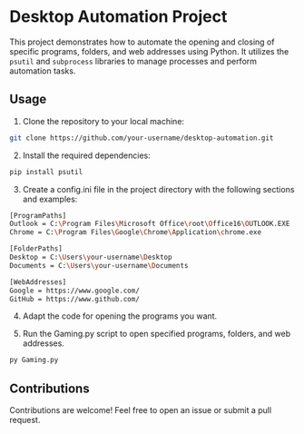 # Desktop Automation Project

This project demonstrates how to automate the opening and closing of specific programs, folders, and web addresses using Python. It utilizes the `psutil` and `subprocess` libraries to manage processes and perform automation tasks.

## Usage

1. Clone the repository to your local machine:

```bash
git clone https://github.com/your-username/desktop-automation.git
```

2. Install the required dependencies:
```bash
pip install psutil
```

3. Create a config.ini file in the project directory with the following sections and examples:

```bash
[ProgramPaths]
Outlook = C:\Program Files\Microsoft Office\root\Office16\OUTLOOK.EXE
Chrome = C:\Program Files\Google\Chrome\Application\chrome.exe

[FolderPaths]
Desktop = C:\Users\your-username\Desktop
Documents = C:\Users\your-username\Documents

[WebAddresses]
Google = https://www.google.com/
GitHub = https://www.github.com/
```

4. Adapt the code for opening the programs you want.

5. Run the Gaming.py script to open specified programs, folders, and web addresses.
```bash
py Gaming.py
```

## Contributions
Contributions are welcome! Feel free to open an issue or submit a pull request.